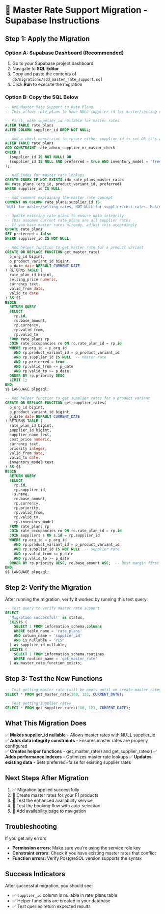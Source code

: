 # 🚀 Master Rate Support Migration - Supabase Instructions

## Step 1: Apply the Migration

### Option A: Supabase Dashboard (Recommended)
1. Go to your Supabase project dashboard
2. Navigate to **SQL Editor**
3. Copy and paste the contents of `db/migrations/add_master_rate_support.sql`
4. Click **Run** to execute the migration

### Option B: Copy the SQL Below

```sql
-- Add Master Rate Support to Rate Plans
-- This allows rate_plans to have NULL supplier_id for master/selling rates

-- First, make supplier_id nullable for master rates
ALTER TABLE rate_plans 
ALTER COLUMN supplier_id DROP NOT NULL;

-- Add a check constraint to ensure either supplier_id is set OR it's a master rate
ALTER TABLE rate_plans 
ADD CONSTRAINT rate_admin_supplier_or_master_check 
CHECK (
  (supplier_id IS NOT NULL) OR 
  (supplier_id IS NULL AND preferred = true AND inventory_model = 'freesale')
);

-- Add index for master rate lookups
CREATE INDEX IF NOT EXISTS idx_rate_plans_master_rates 
ON rate_plans (org_id, product_variant_id, preferred) 
WHERE supplier_id IS NULL;

-- Add comment explaining the master rate concept
COMMENT ON COLUMN rate_plans.supplier_id IS 
'NULL for master/selling rates, NOT NULL for supplier/cost rates. Master rates define what customers pay, supplier rates define what we pay suppliers.';

-- Update existing rate plans to ensure data integrity
-- This assumes current rate_plans are all supplier rates
-- If you have master rates already, adjust this accordingly
UPDATE rate_plans 
SET preferred = false 
WHERE supplier_id IS NOT NULL;

-- Add helper function to get master rate for a product variant
CREATE OR REPLACE FUNCTION get_master_rate(
  p_org_id bigint,
  p_product_variant_id bigint,
  p_date date DEFAULT CURRENT_DATE
) RETURNS TABLE (
  rate_plan_id bigint,
  selling_price numeric,
  currency text,
  valid_from date,
  valid_to date
) AS $$
BEGIN
  RETURN QUERY
  SELECT 
    rp.id,
    ro.base_amount,
    rp.currency,
    rp.valid_from,
    rp.valid_to
  FROM rate_plans rp
  JOIN rate_occupancies ro ON ro.rate_plan_id = rp.id
  WHERE rp.org_id = p_org_id
    AND rp.product_variant_id = p_product_variant_id
    AND rp.supplier_id IS NULL  -- Master rate
    AND rp.preferred = true
    AND rp.valid_from <= p_date
    AND rp.valid_to >= p_date
  ORDER BY rp.priority DESC
  LIMIT 1;
END;
$$ LANGUAGE plpgsql;

-- Add helper function to get supplier rates for a product variant
CREATE OR REPLACE FUNCTION get_supplier_rates(
  p_org_id bigint,
  p_product_variant_id bigint,
  p_date date DEFAULT CURRENT_DATE
) RETURNS TABLE (
  rate_plan_id bigint,
  supplier_id bigint,
  supplier_name text,
  cost_price numeric,
  currency text,
  priority integer,
  valid_from date,
  valid_to date,
  inventory_model text
) AS $$
BEGIN
  RETURN QUERY
  SELECT 
    rp.id,
    rp.supplier_id,
    s.name,
    ro.base_amount,
    rp.currency,
    rp.priority,
    rp.valid_from,
    rp.valid_to,
    rp.inventory_model
  FROM rate_plans rp
  JOIN rate_occupancies ro ON ro.rate_plan_id = rp.id
  JOIN suppliers s ON s.id = rp.supplier_id
  WHERE rp.org_id = p_org_id
    AND rp.product_variant_id = p_product_variant_id
    AND rp.supplier_id IS NOT NULL  -- Supplier rate
    AND rp.valid_from <= p_date
    AND rp.valid_to >= p_date
  ORDER BY rp.priority DESC, ro.base_amount ASC;  -- Best margin first
END;
$$ LANGUAGE plpgsql;
```

## Step 2: Verify the Migration

After running the migration, verify it worked by running this test query:

```sql
-- Test query to verify master rate support
SELECT 
  'Migration successful!' as status,
  EXISTS (
    SELECT 1 FROM information_schema.columns 
    WHERE table_name = 'rate_plans' 
    AND column_name = 'supplier_id' 
    AND is_nullable = 'YES'
  ) as supplier_id_nullable,
  EXISTS (
    SELECT 1 FROM information_schema.routines 
    WHERE routine_name = 'get_master_rate'
  ) as master_rate_function_exists;
```

## Step 3: Test the New Functions

```sql
-- Test getting master rate (will be empty until we create master rates)
SELECT * FROM get_master_rate(100, 123, CURRENT_DATE);

-- Test getting supplier rates
SELECT * FROM get_supplier_rates(100, 123, CURRENT_DATE);
```

## What This Migration Does

✅ **Makes supplier_id nullable** - Allows master rates with NULL supplier_id
✅ **Adds data integrity constraints** - Ensures master rates are properly configured  
✅ **Creates helper functions** - get_master_rate() and get_supplier_rates()
✅ **Adds performance indexes** - Optimizes master rate lookups
✅ **Updates existing data** - Sets preferred=false for existing supplier rates

## Next Steps After Migration

1. ✅ Migration applied successfully
2. 🔄 Create master rates for your F1 products  
3. 🔄 Test the enhanced availability service
4. 🔄 Test the booking flow with auto-selection
5. 🔄 Add availability page to navigation

## Troubleshooting

If you get any errors:
- **Permission errors**: Make sure you're using the service role key
- **Constraint errors**: Check if you have existing master rates that conflict
- **Function errors**: Verify PostgreSQL version supports the syntax

## Success Indicators

After successful migration, you should see:
- ✅ `supplier_id` column is nullable in rate_plans table
- ✅ Helper functions are created in your database
- ✅ Test queries return expected results
